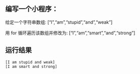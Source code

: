 ## 编写一个小程序：
给定一个字符串数组: [“I”,“am”,“stupid”,“and”,“weak”]

用 for 循环遍历该数组并修改为: [“I”,“am”,“smart”,“and”,“strong”]

## 运行结果
```
[I am stupid and weak]
[I am smart and strong]
```

